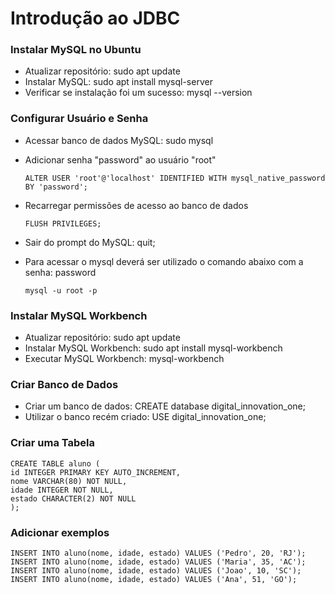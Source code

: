 # Introdução ao JDBC

### Instalar MySQL no Ubuntu

- Atualizar repositório: sudo apt update
- Instalar MySQL: sudo apt install mysql-server
- Verificar se instalação foi um sucesso: mysql --version

### Configurar Usuário e Senha

- Acessar banco de dados MySQL: sudo mysql
- Adicionar senha "password" ao usuário "root"

  ```
  ALTER USER 'root'@'localhost' IDENTIFIED WITH mysql_native_password BY 'password';
  ```

- Recarregar permissões de acesso ao banco de dados

  ```
  FLUSH PRIVILEGES;
  ```

- Sair do prompt do MySQL: quit;
- Para acessar o mysql deverá ser utilizado o comando abaixo com a senha: password

  ```
  mysql -u root -p
  ```

### Instalar MySQL Workbench

- Atualizar repositório: sudo apt update
- Instalar MySQL Workbench: sudo apt install mysql-workbench
- Executar MySQL Workbench: mysql-workbench

### Criar Banco de Dados

- Criar um banco de dados: CREATE database digital_innovation_one;
- Utilizar o banco recém criado: USE digital_innovation_one;

### Criar uma Tabela

```
CREATE TABLE aluno (
id INTEGER PRIMARY KEY AUTO_INCREMENT,
nome VARCHAR(80) NOT NULL,
idade INTEGER NOT NULL,
estado CHARACTER(2) NOT NULL
);
```

### Adicionar exemplos

```
INSERT INTO aluno(nome, idade, estado) VALUES ('Pedro', 20, 'RJ');
INSERT INTO aluno(nome, idade, estado) VALUES ('Maria', 35, 'AC');
INSERT INTO aluno(nome, idade, estado) VALUES ('Joao', 10, 'SC');
INSERT INTO aluno(nome, idade, estado) VALUES ('Ana', 51, 'GO');
```
